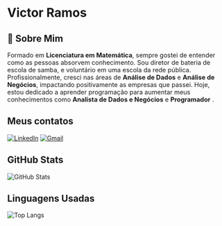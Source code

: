 # Victor Ramos
## 👨 Sobre Mim
<span style="font-size:1.03em;">   Formado em <strong>Licenciatura em Matemática</strong>, sempre gostei de entender como as pessoas absorvem conhecimento. Sou diretor de bateria de escola de samba, e voluntário em uma escola da rede pública. <br>
Profissionalmente, cresci nas áreas de <strong>Análise de Dados</strong> e <strong>Análise de Negócios</strong>, impactando positivamente as empresas que passei. Hoje, estou dedicado a aprender programação para aumentar meus conhecimentos como <strong>Analista de Dados e Negócios</strong> e <strong>Programador</strong> .</span>

## Meus contatos
[![LinkedIn](https://img.shields.io/badge/LinkedIn-0077B5?style=for-the-badge&logo=linkedin&logoColor=white)](https://www.linkedin.com/in/victor-ramos-t/)
[![Gmail](https://img.shields.io/badge/Gmail-333333?style=for-the-badge&logo=gmail&logoColor=red)](mailto:victormrte@gmail.com)

## GitHub Stats
![GitHub Stats](https://github-readme-stats.vercel.app/api?username=vicmrt&theme=transparent&bg_color=000&border_color=30A3DC&show_icons=true&icon_color=30A3DC&title_color=E94D5F&text_color=FFF&hide=stars&theme=transparent&hide_title=true)

## Linguagens Usadas
![Top Langs](https://github-readme-stats-git-masterrstaa-rickstaa.vercel.app/api/top-langs/?username=vicmrt&bg_color=000&border_color=30A3DC&title_color=E94D5F&text_color=FFF&hide_title=true)
